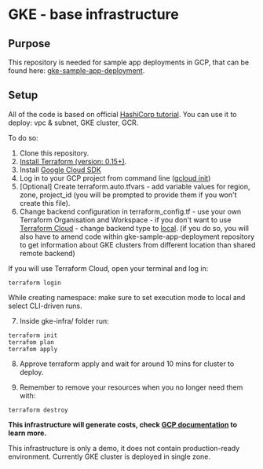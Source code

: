 # GKE - base infrastructure

## Purpose

This repository is needed for sample app deployments in GCP, that can be found here: [gke-sample-app-deployment](https://github.com/ksiedlarek/gke-sample-app-deployments).

## Setup

All of the code is based on official [HashiCorp tutorial](https://learn.hashicorp.com/tutorials/terraform/gke).
You can use it to deploy: vpc & subnet, GKE cluster, GCR.

To do so:

1. Clone this repository.
2. [Install Terraform (version: 0.15+)](https://learn.hashicorp.com/tutorials/terraform/install-cli).
3. Install [Google Cloud SDK](https://cloud.google.com/sdk/docs/install)
4. Log in to your GCP project from command line ([gcloud init](https://cloud.google.com/sdk/gcloud/reference/init))
5. [Optional] Create terraform.auto.tfvars - add variable values for region, zone, project_id (you will be prompted to provide them if you won't create this file).
6. Change backend configuration in terraform_config.tf - use your own Terraform Organisation and Workspace - if you don't want to use [Terraform Cloud](https://www.terraform.io/cloud) - change backend type to [local](https://www.terraform.io/docs/language/settings/backends/local.html). (if you do so, you will also have to amend code within gke-sample-app-deployment repository to get information about GKE clusters from different location than shared remote backend)

If you will use Terraform Cloud, open your terminal and log in:

`terraform login`

While creating namespace: make sure to set execution mode to local and select CLI-driven runs.

7. Inside gke-infra/ folder run:

```
terraform init
terrafom plan
terrafom apply
```

8. Approve terraform apply and wait for around 10 mins for cluster to deploy.

9. Remember to remove your resources when you no longer need them with:

`terraform destroy`

**This infrastructure will generate costs, check [GCP documentation](https://cloud.google.com/kubernetes-engine/pricing) to learn more.**

This infrastructure is only a demo, it does not contain production-ready environment.
Currently GKE cluster is deployed in single zone.
